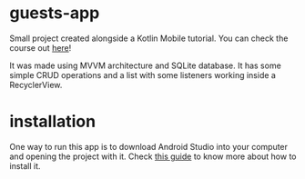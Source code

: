 # guests-app
Small project created alongside a Kotlin Mobile tutorial. You can check the course out [here](https://www.udemy.com/course/curso-desenvolvedor-kotlin/)!

It was made using MVVM architecture and SQLite database. It has some simple CRUD operations and a list with some listeners working inside a RecyclerView.

# installation 

One way to run this app is to download Android Studio into your computer and opening the project with it. Check [this guide](https://developer.android.com/studio/install) to know more about how to install it.
